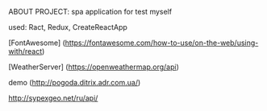 ABOUT PROJECT:
spa application for test myself

used: Ract, Redux, CreateReactApp   

[FontAwesome] (https://fontawesome.com/how-to-use/on-the-web/using-with/react)

[WeatherServer] (https://openweathermap.org/api)


demo  (http://pogoda.ditrix.adr.com.ua/)

http://sypexgeo.net/ru/api/  





